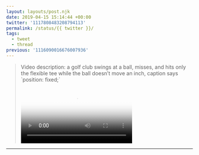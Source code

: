 ```yaml
---
layout: layouts/post.njk
date: 2019-04-15 15:14:44 +00:00
twitter: '1117808483208794113'
permalink: /status/{{ twitter }}/
tags: 
  - tweet
  - thread
previous: '1116090016676007936'
---
```


> <p class="sr-only">Video description: a golf club swings at a ball, misses, and hits only the flexible tee while the ball doesn’t move an inch, caption says `position: fixed;`</p>
> 
> <video controls loop preload="metadata" poster="/img/D4NA3DIUUAEaXcZ.jpg"><source src="/img/1117808483208794113-D4NA3DIUUAEaXcZ.mp4">Your browser does not support the video tag.</video>

---
